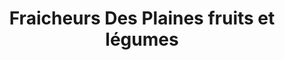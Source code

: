 ---
title: "Fraicheurs Des Plaines fruits et légumes"
url: /st-benoit/fraicheurs-des-plaines-fruits-et-legumes/
shop: légumes
---